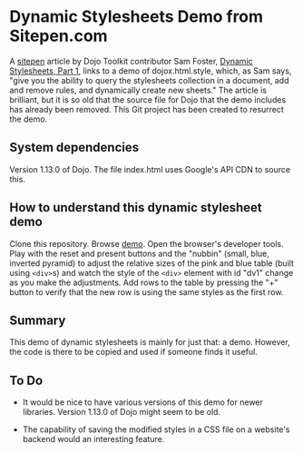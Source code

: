 # Dynamic Stylesheets Demo from Sitepen.com

A <a href="https://sitepen.com">sitepen</a> article by Dojo Toolkit contributor
Sam Foster,
<a href="https://www.sitepen.com/blog/dynamic-stylesheets-part-1/">
Dynamic Stylesheets, Part 1</a>, links to a demo of dojox.html.style,
which, as Sam says, "give you the ability to query the stylesheets collection
in a document, add and remove rules, and dynamically create new sheets."
The article is brilliant, but it is so old that the source file for Dojo
that the demo includes has already been removed. This Git project has
been created to resurrect the demo.

## System dependencies

Version 1.13.0 of Dojo. The file index.html
uses Google's API CDN to source this.

## How to understand this dynamic stylesheet demo

Clone this repository. Browse <a href="demo">demo</a>. Open the browser's
developer tools. Play with the reset and present buttons and the "nubbin"
(small, blue, inverted pyramid) to adjust the relative sizes of the
pink and blue table (built using <code>&lt;div&gt;</code>s)
and watch the style of the <code>&lt;div&gt;</code> element with
id "dv1" change as you make the adjustments.
Add rows to the table by pressing the "+" button to verify that the
new row is using the same styles as the first row.

## Summary

This demo of dynamic stylesheets is mainly for just that: a demo.
However, the code is there to be copied and used if someone finds it useful.

## To Do

* It would be nice to have various versions of this demo for newer libraries.
Version 1.13.0 of Dojo might seem to be old.

* The capability of saving the modified styles in a CSS file
on a website's backend would an interesting feature.
